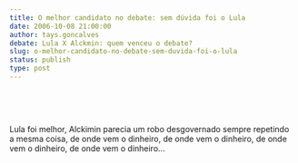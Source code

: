 ```yaml
---
title: O melhor candidato no debate: sem dúvida foi o Lula
date: 2006-10-08 21:00:00
author: tays.goncalves
debate: Lula X Alckmin: quem venceu o debate?
slug: o-melhor-candidato-no-debate-sem-duvida-foi-o-lula
status: publish 
type: post
---
```


 


 


Lula foi melhor, Alckimin parecia um robo desgovernado sempre repetindo a mesma coisa, de onde vem o dinheiro, de onde vem o dinheiro, de onde vem o dinheiro, de onde vem o dinheiro... 


